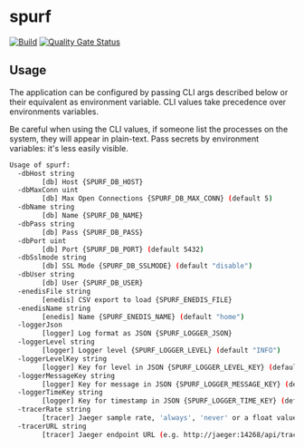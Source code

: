 # spurf

[![Build](https://github.com/ViBiOh/spurf/workflows/Build/badge.svg)](https://github.com/ViBiOh/spurf/actions)
[![Quality Gate Status](https://sonarcloud.io/api/project_badges/measure?project=ViBiOh_spurf&metric=alert_status)](https://sonarcloud.io/dashboard?id=ViBiOh_spurf)

## Usage

The application can be configured by passing CLI args described below or their equivalent as environment variable. CLI values take precedence over environments variables.

Be careful when using the CLI values, if someone list the processes on the system, they will appear in plain-text. Pass secrets by environment variables: it's less easily visible.

```bash
Usage of spurf:
  -dbHost string
        [db] Host {SPURF_DB_HOST}
  -dbMaxConn uint
        [db] Max Open Connections {SPURF_DB_MAX_CONN} (default 5)
  -dbName string
        [db] Name {SPURF_DB_NAME}
  -dbPass string
        [db] Pass {SPURF_DB_PASS}
  -dbPort uint
        [db] Port {SPURF_DB_PORT} (default 5432)
  -dbSslmode string
        [db] SSL Mode {SPURF_DB_SSLMODE} (default "disable")
  -dbUser string
        [db] User {SPURF_DB_USER}
  -enedisFile string
        [enedis] CSV export to load {SPURF_ENEDIS_FILE}
  -enedisName string
        [enedis] Name {SPURF_ENEDIS_NAME} (default "home")
  -loggerJson
        [logger] Log format as JSON {SPURF_LOGGER_JSON}
  -loggerLevel string
        [logger] Logger level {SPURF_LOGGER_LEVEL} (default "INFO")
  -loggerLevelKey string
        [logger] Key for level in JSON {SPURF_LOGGER_LEVEL_KEY} (default "level")
  -loggerMessageKey string
        [logger] Key for message in JSON {SPURF_LOGGER_MESSAGE_KEY} (default "message")
  -loggerTimeKey string
        [logger] Key for timestamp in JSON {SPURF_LOGGER_TIME_KEY} (default "time")
  -tracerRate string
        [tracer] Jaeger sample rate, 'always', 'never' or a float value {SPURF_TRACER_RATE} (default "always")
  -tracerURL string
        [tracer] Jaeger endpoint URL (e.g. http://jaeger:14268/api/traces) {SPURF_TRACER_URL}
```
